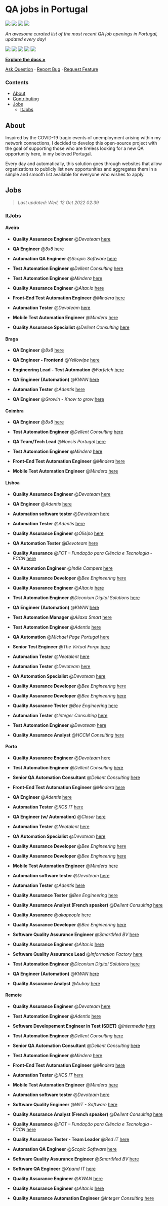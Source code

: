 QA jobs in Portugal
========================

![](https://img.shields.io/static/v1?label=%F0%9F%8C%9F&message=If%20Useful&color=BC4E99)
[![](https://img.shields.io/github/stars/sergiomartins8/qa-jobs-in-portugal)](https://github.com/sergiomartins8/qa-jobs-in-portugal/stargazers)
[![](https://img.shields.io/github/forks/sergiomartins8/qa-jobs-in-portugal)](https://github.com/sergiomartins8/qa-jobs-in-portugal/network/members)
[![](https://img.shields.io/badge/-sergiomartins8-blue?logo=Linkedin&logoColor=white)](https://www.linkedin.com/in/sergiomartins8/)

_An awesome curated list of the most recent QA job openings in Portugal, updated every day!_

[![](https://img.shields.io/github/v/release/sergiomartins8/qa-jobs-in-portugal)](https://github.com/sergiomartins8/qa-jobs-in-portugal/releases)
[![](https://github.com/sergiomartins8/qa-jobs-in-portugal/workflows/release/badge.svg)](https://github.com/sergiomartins8/qa-jobs-in-portugal/actions?query=workflow%3Arelease)
[![](https://img.shields.io/github/issues/sergiomartins8/qa-jobs-in-portugal)](https://github.com/sergiomartins8/qa-jobs-in-portugal/issues)
[![](https://img.shields.io/github/contributors/sergiomartins8/qa-jobs-in-portugal)](https://github.com/sergiomartins8/qa-jobs-in-portugal/graphs/contributors)
[![](https://img.shields.io/github/license/sergiomartins8/qa-jobs-in-portugal)](https://github.com/sergiomartins8/qa-jobs-in-portugal/blob/master/LICENSE)

**[Explore the docs »](https://github.com/sergiomartins8/qa-jobs-in-portugal/blob/master/docs/DOCUMENTATION.md)**

[Ask Question](https://github.com/sergiomartins8/qa-jobs-in-portugal/issues) 
·
[Report Bug](https://github.com/sergiomartins8/qa-jobs-in-portugal/issues)
·
[Request Feature](https://github.com/sergiomartins8/qa-jobs-in-portugal/issues)

### Contents
* [About](#about)
* [Contributing](https://github.com/sergiomartins8/qa-jobs-in-portugal/blob/master/docs/CONTRIBUTING.md)
* [Jobs](#jobs)
  * [ItJobs](#itjobs)

## About
Inspired by the COVID-19 tragic events of unemployment arising within my network connections, I decided to develop this open-source project with the goal of supporting those who are tireless looking for a new QA opportunity here, in my beloved Portugal.

Every day and automatically, this solution goes through websites that allow organizations to publicly list new opportunities and aggregates them in a simple and smooth list available for everyone who wishes to apply.

Jobs
---------

> _Last updated: Wed, 12 Oct 2022 02:39_

### ItJobs

#### Aveiro

- **Quality Assurance Engineer** @_Devoteam_ [here](https://www.itjobs.pt/oferta/441842/quality-assurance-engineer)


- **QA Engineer** @_8x8_ [here](https://www.itjobs.pt/oferta/444533/qa-engineer)


- **Automation QA Engineer** @_Scopic Software_ [here](https://www.itjobs.pt/oferta/444025/automation-qa-engineer)


- **Test Automation Engineer** @_Dellent Consulting_ [here](https://www.itjobs.pt/oferta/443944/test-automation-engineer)


- **Test Automation Engineer** @_Mindera_ [here](https://www.itjobs.pt/oferta/443995/test-automation-engineer)


- **Quality Assurance Engineer** @_Altar.io_ [here](https://www.itjobs.pt/oferta/445219/database-developer)


- **Front-End Test Automation Engineer** @_Mindera_ [here](https://www.itjobs.pt/oferta/442785/front-end-test-automation-engineer)


- **Automation Tester** @_Devoteam_ [here](https://www.itjobs.pt/oferta/443532/automation-tester)


- **Mobile Test Automation Engineer** @_Mindera_ [here](https://www.itjobs.pt/oferta/442953/mobile-test-automation-engineer)


- **Quality Assurance Specialist** @_Dellent Consulting_ [here](https://www.itjobs.pt/oferta/443305/quality-assurance-specialist)

#### Braga

- **QA Engineer** @_8x8_ [here](https://www.itjobs.pt/oferta/444533/qa-engineer)


- **QA Engineer - Frontend** @_YellowIpe_ [here](https://www.itjobs.pt/oferta/443599/qa-engineer-frontend)


- **Engineering Lead - Test Automation** @_Farfetch_ [here](https://www.itjobs.pt/oferta/444056/engineering-lead-test-automation)


- **QA Engineer (Automation)** @_KWAN_ [here](https://www.itjobs.pt/oferta/444230/qa-engineer-automation)


- **Automation Tester** @_Adentis_ [here](https://www.itjobs.pt/oferta/444312/automation-tester)


- **QA Engineer** @_Growin - Know to grow_ [here](https://www.itjobs.pt/oferta/443129/qa-engineer)

#### Coimbra

- **QA Engineer** @_8x8_ [here](https://www.itjobs.pt/oferta/444533/qa-engineer)


- **Test Automation Engineer** @_Dellent Consulting_ [here](https://www.itjobs.pt/oferta/443944/test-automation-engineer)


- **QA Team/Tech Lead** @_Noesis Portugal_ [here](https://www.itjobs.pt/oferta/444884/qa-team-tech-lead)


- **Test Automation Engineer** @_Mindera_ [here](https://www.itjobs.pt/oferta/443995/test-automation-engineer)


- **Front-End Test Automation Engineer** @_Mindera_ [here](https://www.itjobs.pt/oferta/442785/front-end-test-automation-engineer)


- **Mobile Test Automation Engineer** @_Mindera_ [here](https://www.itjobs.pt/oferta/442953/mobile-test-automation-engineer)

#### Lisboa

- **Quality Assurance Engineer** @_Devoteam_ [here](https://www.itjobs.pt/oferta/441842/quality-assurance-engineer)


- **QA Engineer** @_Adentis_ [here](https://www.itjobs.pt/oferta/445197/qa-engineer)


- **Automation software tester** @_Devoteam_ [here](https://www.itjobs.pt/oferta/442730/automation-software-tester)


- **Automation Tester** @_Adentis_ [here](https://www.itjobs.pt/oferta/444312/automation-tester)


- **Quality Assurance Engineer** @_Olisipo_ [here](https://www.itjobs.pt/oferta/444070/quality-assurance-engineer)


- **QA Automation Tester** @_Devoteam_ [here](https://www.itjobs.pt/oferta/443223/qa-automation-tester)


- **Quality Assurance** @_FCT – Fundação para Ciência e Tecnologia - FCCN_ [here](https://www.itjobs.pt/oferta/444410/quality-assurance)


- **QA Automation Engineer** @_Indie Campers_ [here](https://www.itjobs.pt/oferta/443741/qa-automation-engineer)


- **Quality Assurance Developer** @_Bee Engineering_ [here](https://www.itjobs.pt/oferta/444034/quality-assurance-developer)


- **Quality Assurance Engineer** @_Altar.io_ [here](https://www.itjobs.pt/oferta/445219/database-developer)


- **Test Automation Engineer** @_Diconium Digital Solutions_ [here](https://www.itjobs.pt/oferta/444114/test-automation-engineer)


- **QA Engineer (Automation)** @_KWAN_ [here](https://www.itjobs.pt/oferta/444230/qa-engineer-automation)


- **Test Automation Manager** @_Allaxa Smart_ [here](https://www.itjobs.pt/oferta/444779/test-automation-manager)


- **Test Automation Engineer** @_Adentis_ [here](https://www.itjobs.pt/oferta/443654/test-automation-engineer)


- **QA Automation** @_Michael Page Portugal_ [here](https://www.itjobs.pt/oferta/443045/qa-automation-m-f)


- **Senior Test Engineer** @_The Virtual Forge_ [here](https://www.itjobs.pt/oferta/443143/senior-test-engineer)


- **Automation Tester** @_Neotalent_ [here](https://www.itjobs.pt/oferta/444807/automation-tester)


- **Automation Tester** @_Devoteam_ [here](https://www.itjobs.pt/oferta/443532/automation-tester)


- **QA Automation Specialist** @_Devoteam_ [here](https://www.itjobs.pt/oferta/443360/qa-automation-specialist)


- **Quality Assurance Developer** @_Bee Engineering_ [here](https://www.itjobs.pt/oferta/444039/quality-assurance-developer)


- **Quality Assurance Developer** @_Bee Engineering_ [here](https://www.itjobs.pt/oferta/443484/quality-assurance-developer)


- **Quality Assurance Tester** @_Bee Engineering_ [here](https://www.itjobs.pt/oferta/444749/quality-assurance-tester)


- **Automation Tester** @_Integer Consulting_ [here](https://www.itjobs.pt/oferta/444298/automation-tester)


- **Test Automation Engineer** @_Devoteam_ [here](https://www.itjobs.pt/oferta/443746/test-automation-engineer)


- **Quality Assurance Analyst** @_HCCM Consulting_ [here](https://www.itjobs.pt/oferta/442870/quality-assurance-analyst)

#### Porto

- **Quality Assurance Engineer** @_Devoteam_ [here](https://www.itjobs.pt/oferta/441842/quality-assurance-engineer)


- **Test Automation Engineer** @_Dellent Consulting_ [here](https://www.itjobs.pt/oferta/443944/test-automation-engineer)


- **Senior QA Automation Consultant** @_Dellent Consulting_ [here](https://www.itjobs.pt/oferta/444570/senior-qa-automation-consultant)


- **Front-End Test Automation Engineer** @_Mindera_ [here](https://www.itjobs.pt/oferta/442785/front-end-test-automation-engineer)


- **QA Engineer** @_Adentis_ [here](https://www.itjobs.pt/oferta/445197/qa-engineer)


- **Automation Tester** @_KCS IT_ [here](https://www.itjobs.pt/oferta/445136/automation-tester)


- **QA Engineer (w/ Automation)** @_Closer_ [here](https://www.itjobs.pt/oferta/442755/qa-engineer-w-automation)


- **Automation Tester** @_Neotalent_ [here](https://www.itjobs.pt/oferta/444807/automation-tester)


- **QA Automation Specialist** @_Devoteam_ [here](https://www.itjobs.pt/oferta/443360/qa-automation-specialist)


- **Quality Assurance Developer** @_Bee Engineering_ [here](https://www.itjobs.pt/oferta/444039/quality-assurance-developer)


- **Quality Assurance Developer** @_Bee Engineering_ [here](https://www.itjobs.pt/oferta/443484/quality-assurance-developer)


- **Mobile Test Automation Engineer** @_Mindera_ [here](https://www.itjobs.pt/oferta/442953/mobile-test-automation-engineer)


- **Automation software tester** @_Devoteam_ [here](https://www.itjobs.pt/oferta/442730/automation-software-tester)


- **Automation Tester** @_Adentis_ [here](https://www.itjobs.pt/oferta/444312/automation-tester)


- **Quality Assurance Tester** @_Bee Engineering_ [here](https://www.itjobs.pt/oferta/444749/quality-assurance-tester)


- **Quality Assurance Analyst (French speaker)** @_Dellent Consulting_ [here](https://www.itjobs.pt/oferta/444212/quality-assurance-analyst-french-speaker)


- **Quality Assurance** @_akapeople_ [here](https://www.itjobs.pt/oferta/445043/quality-assurance)


- **Quality Assurance Developer** @_Bee Engineering_ [here](https://www.itjobs.pt/oferta/444034/quality-assurance-developer)


- **Software Quality Assurance Engineer** @_SmartMed BV_ [here](https://www.itjobs.pt/oferta/443323/software-quality-assurance-engineer)


- **Quality Assurance Engineer** @_Altar.io_ [here](https://www.itjobs.pt/oferta/445219/database-developer)


- **Software Quality Assurance Lead** @_Information Factory_ [here](https://www.itjobs.pt/oferta/444425/software-quality-assurance-lead)


- **Test Automation Engineer** @_Diconium Digital Solutions_ [here](https://www.itjobs.pt/oferta/444114/test-automation-engineer)


- **QA Engineer (Automation)** @_KWAN_ [here](https://www.itjobs.pt/oferta/444230/qa-engineer-automation)


- **Quality Assurance Analyst** @_Aubay_ [here](https://www.itjobs.pt/oferta/443778/quality-assurance-analyst)

#### Remote

- **Quality Assurance Engineer** @_Devoteam_ [here](https://www.itjobs.pt/oferta/441842/quality-assurance-engineer)


- **Test Automation Engineer** @_Adentis_ [here](https://www.itjobs.pt/oferta/443654/test-automation-engineer)


- **Software Developement Engineer in Test (SDET)** @_Intermedia_ [here](https://www.itjobs.pt/oferta/444921/software-development-engineer-in-test-sdet)


- **Test Automation Engineer** @_Dellent Consulting_ [here](https://www.itjobs.pt/oferta/443944/test-automation-engineer)


- **Senior QA Automation Consultant** @_Dellent Consulting_ [here](https://www.itjobs.pt/oferta/444570/senior-qa-automation-consultant)


- **Test Automation Engineer** @_Mindera_ [here](https://www.itjobs.pt/oferta/443995/test-automation-engineer)


- **Front-End Test Automation Engineer** @_Mindera_ [here](https://www.itjobs.pt/oferta/442785/front-end-test-automation-engineer)


- **Automation Tester** @_KCS IT_ [here](https://www.itjobs.pt/oferta/445136/automation-tester)


- **Mobile Test Automation Engineer** @_Mindera_ [here](https://www.itjobs.pt/oferta/442953/mobile-test-automation-engineer)


- **Automation software tester** @_Devoteam_ [here](https://www.itjobs.pt/oferta/442730/automation-software-tester)


- **Software Quality Engineer** @_WIT - Software_ [here](https://www.itjobs.pt/oferta/442760/software-quality-engineer)


- **Quality Assurance Analyst (French speaker)** @_Dellent Consulting_ [here](https://www.itjobs.pt/oferta/444212/quality-assurance-analyst-french-speaker)


- **Quality Assurance** @_FCT – Fundação para Ciência e Tecnologia - FCCN_ [here](https://www.itjobs.pt/oferta/444410/quality-assurance)


- **Quality Assurance Tester - Team Leader** @_Red IT_ [here](https://www.itjobs.pt/oferta/443921/quality-assurance-tester-team-leader)


- **Automation QA Engineer** @_Scopic Software_ [here](https://www.itjobs.pt/oferta/444025/automation-qa-engineer)


- **Software Quality Assurance Engineer** @_SmartMed BV_ [here](https://www.itjobs.pt/oferta/443323/software-quality-assurance-engineer)


- **Software QA Engineer** @_Xpand IT_ [here](https://www.itjobs.pt/oferta/445270/software-qa-engineer)


- **Quality Assurance Engineer** @_KWAN_ [here](https://www.itjobs.pt/oferta/443121/quality-assurance-engineer)


- **Quality Assurance Engineer** @_Altar.io_ [here](https://www.itjobs.pt/oferta/445219/database-developer)


- **Quality Assurance Automation Engineer** @_Integer Consulting_ [here](https://www.itjobs.pt/oferta/443982/quality-assurance-automation-engineer)

